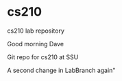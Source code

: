 cs210
=====

cs210 lab repository

Good morning Dave

Git repo for cs210 at SSU

A second change in LabBranch again"
